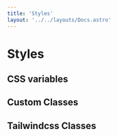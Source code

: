 ```yaml
---
title: 'Styles'
layout: '../../layouts/Docs.astro'
---
```


# Styles

## CSS variables

## Custom Classes

## Tailwindcss Classes